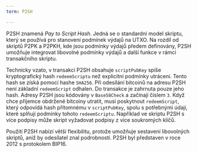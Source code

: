 ```yaml
---
term: P2SH

---
```

P2SH znamená *Pay to Script Hash*. Jedná se o standardní model skriptu, který se používá pro stanovení podmínek výdajů na UTXO. Na rozdíl od skriptů P2PK a P2PKH, kde jsou podmínky výdajů předem definovány, P2SH umožňuje integrovat libovolné podmínky výdajů a další funkce v rámci transakčního skriptu.

Technicky vzato, v transakci P2SH obsahuje `scriptPubKey` spíše kryptografický hash `redeemScriptu` než explicitní podmínky utrácení. Tento hash se získá pomocí hashe `SHA256`. Při odesílání bitcoinů na adresu P2SH není základní `redeemScript` odhalen. Do transakce je zahrnuta pouze jeho hash. Adresy P2SH jsou kódovány v `Base58Check` a začínají číslem `3`. Když chce příjemce obdržené bitcoiny utratit, musí poskytnout `redeemScript`, který odpovídá hash přítomnému v `scriptPubKey`, spolu s potřebnými údaji, které splňují podmínky tohoto `redeemScriptu`. Například ve skriptu P2SH s více podpisy může skript vyžadovat podpisy z více soukromých klíčů.

Použití P2SH nabízí větší flexibilitu, protože umožňuje sestavení libovolných skriptů, aniž by odesílatel znal podrobnosti. P2SH byl představen v roce 2012 s protokolem BIP16.
